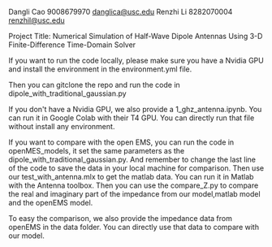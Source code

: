 Dangli Cao 9008679970 danglica@usc.edu
Renzhi Li  8282070004 renzhil@usc.edu

Project Title: Numerical Simulation of Half-Wave Dipole Antennas Using 3-D Finite-Difference Time-Domain Solver

If you want to run the code locally, please make sure you have a Nvidia GPU and install the environment in the environment.yml file.

Then you can gitclone the repo and run the code in dipole_with_traditional_gaussian.py

If you don't have a Nvidia GPU, we also provide a 1_ghz_antenna.ipynb. You can run it in Google Colab with their T4 GPU. You can directly run that file without install any environment.

If you want to compare with the open EMS, you can run the code in openMES_models, it set the same parameters as the dipole_with_traditional_gaussian.py. And remember to change the last line of the code to save the data in your local machine for comparison.
Then use our test_with_antenna.mlx to get the matlab data. You can run it in Matlab with the Antenna toolbox.
Then you can use the compare_Z.py to compare the real and imaginary part of the impedance from our model,matlab model and the openEMS model.

To easy the comparison, we also provide the impedance data from openEMS in the data folder. You can directly use that data to compare with our model.